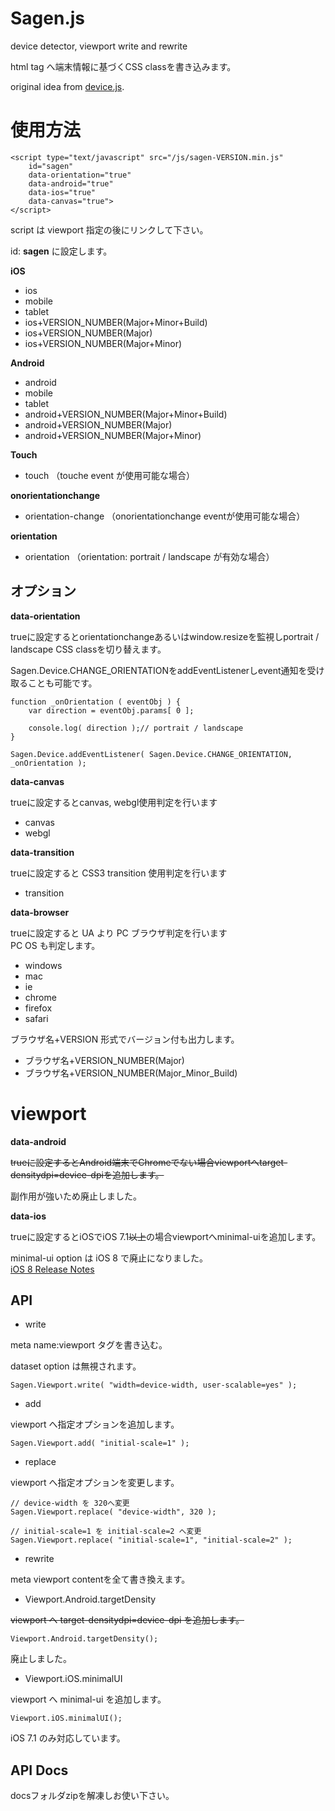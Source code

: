 Sagen.js
========

device detector, viewport write and rewrite

html tag へ端末情報に基づくCSS classを書き込みます。

original idea from [device.js](https://github.com/matthewhudson/device.js).

# 使用方法
    <script type="text/javascript" src="/js/sagen-VERSION.min.js"
        id="sagen"
        data-orientation="true"
        data-android="true"
        data-ios="true"
        data-canvas="true">
    </script>


script は viewport 指定の後にリンクして下さい。

id: **sagen** に設定します。

**iOS**

* ios
* mobile
* tablet
* ios+VERSION_NUMBER(Major+Minor+Build)
* ios+VERSION_NUMBER(Major)
* ios+VERSION_NUMBER(Major+Minor)

**Android**

* android
* mobile
* tablet
* android+VERSION_NUMBER(Major+Minor+Build)
* android+VERSION_NUMBER(Major)
* android+VERSION_NUMBER(Major+Minor)

**Touch**

* touch （touche event が使用可能な場合）

**onorientationchange**

* orientation-change （onorientationchange eventが使用可能な場合）

**orientation**

* orientation （orientation: portrait / landscape が有効な場合）

## オプション
**data-orientation**

trueに設定するとorientationchangeあるいはwindow.resizeを監視しportrait / landscape CSS classを切り替えます。

Sagen.Device.CHANGE_ORIENTATIONをaddEventListenerしevent通知を受け取ることも可能です。

    function _onOrientation ( eventObj ) {
        var direction = eventObj.params[ 0 ];

        console.log( direction );// portrait / landscape
    }

    Sagen.Device.addEventListener( Sagen.Device.CHANGE_ORIENTATION, _onOrientation );

**data-canvas**

trueに設定するとcanvas, webgl使用判定を行います

* canvas
* webgl

**data-transition**

trueに設定すると CSS3 transition 使用判定を行います

* transition

**data-browser**

trueに設定すると UA より PC ブラウザ判定を行います  
PC OS も判定します。

* windows
* mac
* ie
* chrome
* firefox
* safari

ブラウザ名+VERSION 形式でバージョン付も出力します。

* ブラウザ名+VERSION_NUMBER(Major)
* ブラウザ名+VERSION_NUMBER(Major_Minor_Build)

# viewport
**data-android**

~~trueに設定するとAndroid端末でChromeでない場合viewportへtarget-densitydpi=device-dpiを追加します。~~

副作用が強いため廃止しました。


**data-ios**

trueに設定するとiOSでiOS 7.1~~以上~~の場合viewportへminimal-uiを追加します。

minimal-ui option は iOS 8 で廃止になりました。  
[iOS 8 Release Notes](https://developer.apple.com/library/prerelease/ios/releasenotes/General/RN-iOSSDK-8.0/)


## API
* write

meta name:viewport タグを書き込む。

dataset option は無視されます。

    Sagen.Viewport.write( "width=device-width, user-scalable=yes" );

* add

viewport へ指定オプションを追加します。

    Sagen.Viewport.add( "initial-scale=1" );

* replace

viewport へ指定オプションを変更します。

    // device-width を 320へ変更
    Sagen.Viewport.replace( "device-width", 320 );

    // initial-scale=1 を initial-scale=2 へ変更
    Sagen.Viewport.replace( "initial-scale=1", "initial-scale=2" );

* rewrite

meta viewport contentを全て書き換えます。

* Viewport.Android.targetDensity

~~viewport へ target-densitydpi=device-dpi を追加します。~~

    Viewport.Android.targetDensity();

廃止しました。

* Viewport.iOS.minimalUI

viewport へ minimal-ui を追加します。

    Viewport.iOS.minimalUI();

iOS 7.1 のみ対応しています。

## API Docs
docsフォルダzipを解凍しお使い下さい。